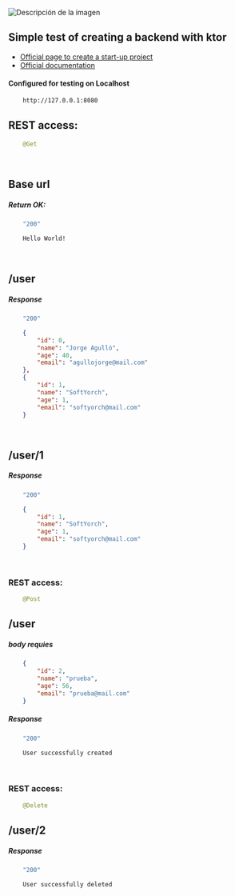![Descripción de la imagen](https://ktor.io/docs/images/ktor_logo_dark.svg)

## Simple test of creating a backend with ktor

- <a href="https://start.ktor.io">Official page to create a start-up project</a>
- <a href="https://ktor.io/docs/welcome.html">Official documentation</a>

#### Configured for testing on Localhost

```html
    http://127.0.0.1:8080
```
## REST access:
```java
    @Get
```
<br>

## Base url
##### Return OK:

```java
    "200"
```
```html
    Hello World!
```

<br>

## /user
##### Response

```java
    "200"
```
```json
    {
        "id": 0,
        "name": "Jorge Agulló",
        "age": 40,
        "email": "agullojorge@mail.com"
    },
    {
        "id": 1,
        "name": "SoftYorch",
        "age": 1,
        "email": "softyorch@mail.com"
    }
```

<br>

## /user/1
##### Response
```java
    "200"
```
```json
    {
        "id": 1,
        "name": "SoftYorch",
        "age": 1,
        "email": "softyorch@mail.com"
    }
```

<br>

### REST access:
```java
    @Post
```
## /user
##### body requies
```json
    {
        "id": 2,
        "name": "prueba",
        "age": 56,
        "email": "prueba@mail.com"
    }
```
##### Response
```java
    "200"
```
```html
    User successfully created
```
<br>

### REST access:
```java
    @Delete
```

## /user/2
##### Response
```java
    "200"
```
```html
    User successfully deleted
```

